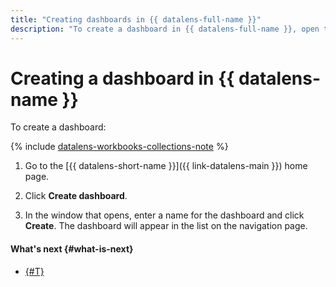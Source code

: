 ```yaml
---
title: "Creating dashboards in {{ datalens-full-name }}"
description: "To create a dashboard in {{ datalens-full-name }}, open the service home page and click Create dashboard. In the window that opens, enter a name for the dashboard. The dashboard will appear in the list on the navigation page."
---
```


# Creating a dashboard in {{ datalens-name }}

To create a dashboard:


{% include [datalens-workbooks-collections-note](../../../_includes/datalens/operations/datalens-workbooks-collections-note.md) %}





1. Go to the [{{ datalens-short-name }}]({{ link-datalens-main }}) home page.
1. Click **Create dashboard**.




1. In the window that opens, enter a name for the dashboard and click **Create**. The dashboard will appear in the list on the navigation page.

#### What's next {#what-is-next}

* [{#T}](add-chart.md)

